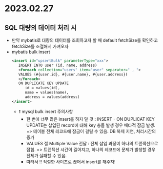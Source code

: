 # 2023.02.27
## SQL 대량의 데이터 처리 시
- 만약 mybatis로 대량의 데이터를 조회하고자 할 때 default fetchSize를 확인하고 fetchSize를 조절해서 가져오자
- mybatis bulk insert
   ```xml
   <insert id="upsertBulk" parameterType="xxx">
      INSERT INTO user (id, name, address)
      <foreach collection="users" item="user" separator=" , ">
      VALUES (#{user.id}, #{user.name}, #{user.address})
      </foreach>
      ON DUPLICATE KEY UPDATE
         id = values(id),
         name = values(name),
         address = values(address)
   </insert>
   ```
   - ❗️ mysql bulk insert 주의사항
      - 한 번에 너무 많은 insert를 하지 말 것 : INSERT - ON DUPLICAT KEY UPDATE는 삽입된 record에 대해 key 충돌 발생 경우 배타적 잠금 발생. => 테이블 전체 레코드에 잠금이 걸릴 수 있음. DB 복제 지연, 처리시간의 증가
      - VALUES 절 Multiple Value 전달 : 전체 삽입 과정이 하나의 트랜잭션으로 잡힘. => 트랜잭션 시간이 길어지고, 하나의 레코드에 문제가 발생할 경우 전체가 실패할 수 있음.
      - 따라서 !! 적절한 사이즈로 끊어서 insert를 해주자!